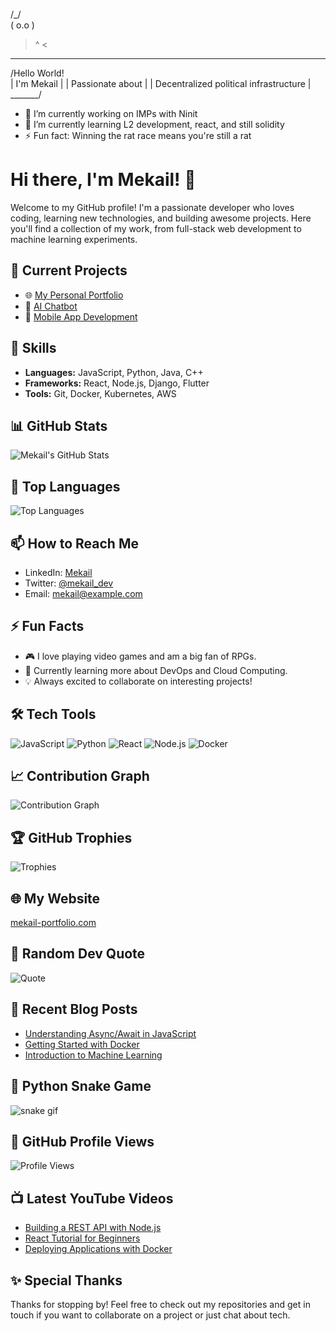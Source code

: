  /_/\
( o.o )
 > ^ <
  ____
 /Hello World! \
|  I'm Mekail  |
|  Passionate about  |
|  Decentralized political infrastructure  |
 _______/

- 🔭 I’m currently working on IMPs with Ninit 
- 🌱 I’m currently learning L2 development, react, and still solidity
- ⚡ Fun fact: Winning the rat race means you're still a rat

<script src="https://cdnjs.cloudflare.com/ajax/libs/three.js/r128/three.min.js"></script>

<div id="canvas-container"></div>

<script>
  const scene = new THREE.Scene();
  const camera = new THREE.PerspectiveCamera(75, window.innerWidth / window.innerHeight, 0.1, 1000);
  const renderer = new THREE.WebGLRenderer({
    canvas: document.getElementById('canvas-container'),
    antialias: true,
  });

  // Load a 3D model (e.g., a cat) and add it to the scene
  const loader = new THREE.GLTFLoader();
  loader.load('https://example.com/cat.gltf', (gltf) => {
    scene.add(gltf.scene);
  });

  // Animate the scene
  function animate() {
    requestAnimationFrame(animate);
    renderer.render(scene, camera);
  }
  animate();
</script>

<!--
**MekailTheMachine/MekailTheMachine** is a ✨ _special_ ✨ repository because its `README.md` (this file) appears on your GitHub profile.

Here are some ideas to get you started:

- 🔭 I’m currently working on ...
- 🌱 I’m currently learning ...
- 👯 I’m looking to collaborate on ...
- 🤔 I’m looking for help with ...
- 💬 Ask me about ...
- 📫 How to reach me: ...
- 😄 Pronouns: ...
- ⚡ Fun fact: ...
-->
# Hi there, I'm Mekail! 👋

Welcome to my GitHub profile! I'm a passionate developer who loves coding, learning new technologies, and building awesome projects. Here you'll find a collection of my work, from full-stack web development to machine learning experiments.

## 🔭 Current Projects
- 🌐 [My Personal Portfolio](https://mekail-portfolio.com)
- 🤖 [AI Chatbot](https://github.com/mekail/ai-chatbot)
- 📱 [Mobile App Development](https://github.com/mekail/mobile-app)

## 🌟 Skills
- **Languages:** JavaScript, Python, Java, C++
- **Frameworks:** React, Node.js, Django, Flutter
- **Tools:** Git, Docker, Kubernetes, AWS

## 📊 GitHub Stats
![Mekail's GitHub Stats](https://github-readme-stats.vercel.app/api?username=mekail&show_icons=true&theme=radical)

## 🚀 Top Languages
![Top Languages](https://github-readme-stats.vercel.app/api/top-langs/?username=mekail&layout=compact&theme=radical)

## 📫 How to Reach Me
- LinkedIn: [Mekail](https://www.linkedin.com/in/mekail)
- Twitter: [@mekail_dev](https://twitter.com/mekail_dev)
- Email: mekail@example.com

## ⚡ Fun Facts
- 🎮 I love playing video games and am a big fan of RPGs.
- 🌱 Currently learning more about DevOps and Cloud Computing.
- 💡 Always excited to collaborate on interesting projects!

## 🛠️ Tech Tools
![JavaScript](https://img.shields.io/badge/-JavaScript-333333?style=flat&logo=javascript)
![Python](https://img.shields.io/badge/-Python-333333?style=flat&logo=python)
![React](https://img.shields.io/badge/-React-333333?style=flat&logo=react)
![Node.js](https://img.shields.io/badge/-Node.js-333333?style=flat&logo=node.js)
![Docker](https://img.shields.io/badge/-Docker-333333?style=flat&logo=docker)

## 📈 Contribution Graph
![Contribution Graph](https://activity-graph.herokuapp.com/graph?username=mekail&theme=redical)

## 🏆 GitHub Trophies
![Trophies](https://github-profile-trophy.vercel.app/?username=mekail&theme=radical)

## 🌐 My Website
[mekail-portfolio.com](https://mekail-portfolio.com)

## 🎨 Random Dev Quote
![Quote](https://quotes-github-readme.vercel.app/api?type=horizontal&theme=radical)

## 📜 Recent Blog Posts
<!-- BLOG-POST-LIST:START -->
- [Understanding Async/Await in JavaScript](https://mekail-blog.com/async-await)
- [Getting Started with Docker](https://mekail-blog.com/docker-basics)
- [Introduction to Machine Learning](https://mekail-blog.com/machine-learning-intro)
<!-- BLOG-POST-LIST:END -->

## 🐍 Python Snake Game
![snake gif](https://github.com/mekail/mekail/blob/output/github-contribution-grid-snake.svg)

## 📅 GitHub Profile Views
![Profile Views](https://komarev.com/ghpvc/?username=mekail&color=brightgreen)

## 📺 Latest YouTube Videos
<!-- YOUTUBE-VIDEOS-LIST:START -->
- [Building a REST API with Node.js](https://youtube.com/mekail/rest-api-nodejs)
- [React Tutorial for Beginners](https://youtube.com/mekail/react-tutorial)
- [Deploying Applications with Docker](https://youtube.com/mekail/docker-deployment)
<!-- YOUTUBE-VIDEOS-LIST:END -->

## ✨ Special Thanks
Thanks for stopping by! Feel free to check out my repositories and get in touch if you want to collaborate on a project or just chat about tech.
